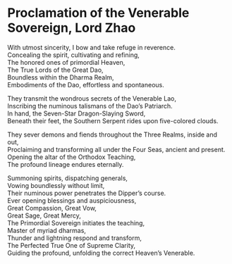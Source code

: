 # Proclamation of the Venerable Sovereign, Lord Zhao

With utmost sincerity, I bow and take refuge in reverence.  
Concealing the spirit, cultivating and refining,  
The honored ones of primordial Heaven,  
The True Lords of the Great Dao,  
Boundless within the Dharma Realm,  
Embodiments of the Dao, effortless and spontaneous.  

They transmit the wondrous secrets of the Venerable Lao,  
Inscribing the numinous talismans of the Dao’s Patriarch.  
In hand, the Seven-Star Dragon-Slaying Sword,  
Beneath their feet, the Southern Serpent rides upon five-colored clouds.  

They sever demons and fiends throughout the Three Realms, inside and out,  
Proclaiming and transforming all under the Four Seas, ancient and present.  
Opening the altar of the Orthodox Teaching,  
The profound lineage endures eternally.  

Summoning spirits, dispatching generals,  
Vowing boundlessly without limit,  
Their numinous power penetrates the Dipper’s course.  
Ever opening blessings and auspiciousness,  
Great Compassion, Great Vow,  
Great Sage, Great Mercy,  
The Primordial Sovereign initiates the teaching,  
Master of myriad dharmas,  
Thunder and lightning respond and transform,  
The Perfected True One of Supreme Clarity,  
Guiding the profound, unfolding the correct Heaven’s Venerable.